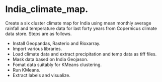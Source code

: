 # India_climate_map. 
Create a six cluster climate map for India using mean monthly average rainfall and temperature data for last forty years from Copernicus climate data store. 
Steps are as follows.

- Install Geopandas, Rasterio and Rioxarray.
- Import various libraries.
- Load climate data and extract precipitation and temp data as tiff files.
- Mask data based on India Geojason.
- Fomat data suitably for KMeans clustering.
- Run KMeans.
- Extract labels and visualize.
